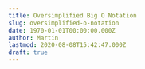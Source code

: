 ```yaml
---
title: Oversimplified Big O Notation
slug: oversimplified-o-notation
date: 1970-01-01T00:00:00.000Z
author: Martin
lastmod: 2020-08-08T15:42:47.000Z
draft: true
---
```



